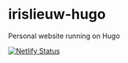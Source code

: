 # irislieuw-hugo
Personal website running on Hugo


[![Netlify Status](https://api.netlify.com/api/v1/badges/09e62bde-a0fb-48b5-a76e-0a6f52f0a7d2/deploy-status)](https://app.netlify.com/sites/irislieuw/deploys)